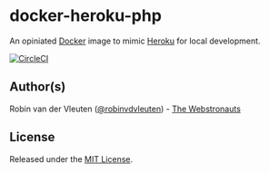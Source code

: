 # docker-heroku-php

An opiniated [Docker](https://www.docker.com) image to mimic [Heroku](https://www.heroku.com) for local development. 

[![CircleCI](https://circleci.com/gh/webstronauts/docker-heroku-php.svg?style=shield)](https://circleci.com/gh/webstronauts/docker-heroku-php)

## Author(s)

Robin van der Vleuten ([@robinvdvleuten](https://twitter.com/robinvdvleuten)) - [The Webstronauts](https://webstronauts.co?utm_source=github&utm_medium=readme&utm_content=docker-heroku-php)

## License

Released under the [MIT License](LICENSE).
